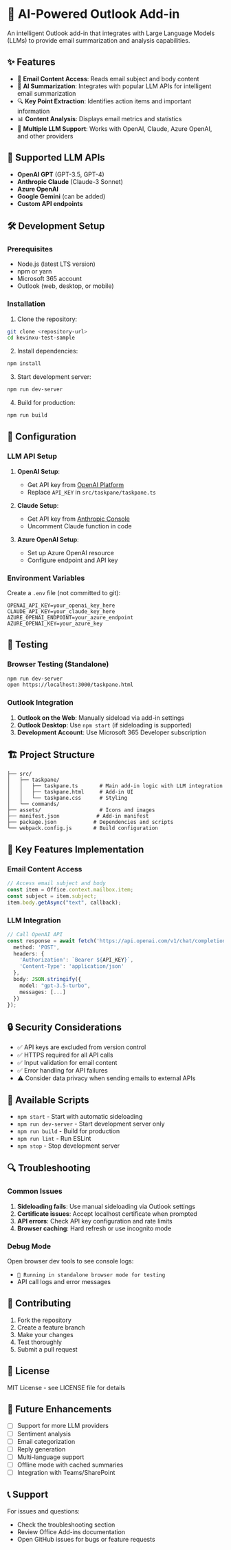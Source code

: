# 🤖 AI-Powered Outlook Add-in

An intelligent Outlook add-in that integrates with Large Language Models (LLMs) to provide email summarization and analysis capabilities.

## ✨ Features

- 📧 **Email Content Access**: Reads email subject and body content
- 🤖 **AI Summarization**: Integrates with popular LLM APIs for intelligent email summarization
- 🔍 **Key Point Extraction**: Identifies action items and important information
- 📊 **Content Analysis**: Displays email metrics and statistics
- 🎯 **Multiple LLM Support**: Works with OpenAI, Claude, Azure OpenAI, and other providers

## 🚀 Supported LLM APIs

- **OpenAI GPT** (GPT-3.5, GPT-4)
- **Anthropic Claude** (Claude-3 Sonnet)
- **Azure OpenAI**
- **Google Gemini** (can be added)
- **Custom API endpoints**

## 🛠️ Development Setup

### Prerequisites

- Node.js (latest LTS version)
- npm or yarn
- Microsoft 365 account
- Outlook (web, desktop, or mobile)

### Installation

1. Clone the repository:
```bash
git clone <repository-url>
cd kevinxu-test-sample
```

2. Install dependencies:
```bash
npm install
```

3. Start development server:
```bash
npm run dev-server
```

4. Build for production:
```bash
npm run build
```

## 🔧 Configuration

### LLM API Setup

1. **OpenAI Setup**:
   - Get API key from [OpenAI Platform](https://platform.openai.com)
   - Replace `API_KEY` in `src/taskpane/taskpane.ts`

2. **Claude Setup**:
   - Get API key from [Anthropic Console](https://console.anthropic.com)
   - Uncomment Claude function in code

3. **Azure OpenAI Setup**:
   - Set up Azure OpenAI resource
   - Configure endpoint and API key

### Environment Variables

Create a `.env` file (not committed to git):
```env
OPENAI_API_KEY=your_openai_key_here
CLAUDE_API_KEY=your_claude_key_here
AZURE_OPENAI_ENDPOINT=your_azure_endpoint
AZURE_OPENAI_KEY=your_azure_key
```

## 📱 Testing

### Browser Testing (Standalone)
```bash
npm run dev-server
open https://localhost:3000/taskpane.html
```

### Outlook Integration
1. **Outlook on the Web**: Manually sideload via add-in settings
2. **Outlook Desktop**: Use `npm start` (if sideloading is supported)
3. **Development Account**: Use Microsoft 365 Developer subscription

## 🏗️ Project Structure

```
├── src/
│   ├── taskpane/
│   │   ├── taskpane.ts       # Main add-in logic with LLM integration
│   │   ├── taskpane.html     # Add-in UI
│   │   └── taskpane.css      # Styling
│   └── commands/
├── assets/                   # Icons and images
├── manifest.json            # Add-in manifest
├── package.json            # Dependencies and scripts
└── webpack.config.js       # Build configuration
```

## 🎯 Key Features Implementation

### Email Content Access
```typescript
// Access email subject and body
const item = Office.context.mailbox.item;
const subject = item.subject;
item.body.getAsync("text", callback);
```

### LLM Integration
```typescript
// Call OpenAI API
const response = await fetch('https://api.openai.com/v1/chat/completions', {
  method: 'POST',
  headers: {
    'Authorization': `Bearer ${API_KEY}`,
    'Content-Type': 'application/json'
  },
  body: JSON.stringify({
    model: "gpt-3.5-turbo",
    messages: [...]
  })
});
```

## 🔒 Security Considerations

- ✅ API keys are excluded from version control
- ✅ HTTPS required for all API calls
- ✅ Input validation for email content
- ✅ Error handling for API failures
- ⚠️ Consider data privacy when sending emails to external APIs

## 📝 Available Scripts

- `npm start` - Start with automatic sideloading
- `npm run dev-server` - Start development server only
- `npm run build` - Build for production
- `npm run lint` - Run ESLint
- `npm stop` - Stop development server

## 🔍 Troubleshooting

### Common Issues

1. **Sideloading fails**: Use manual sideloading via Outlook settings
2. **Certificate issues**: Accept localhost certificate when prompted
3. **API errors**: Check API key configuration and rate limits
4. **Browser caching**: Hard refresh or use incognito mode

### Debug Mode

Open browser dev tools to see console logs:
- `🔧 Running in standalone browser mode for testing`
- API call logs and error messages

## 🤝 Contributing

1. Fork the repository
2. Create a feature branch
3. Make your changes
4. Test thoroughly
5. Submit a pull request

## 📄 License

MIT License - see LICENSE file for details

## 🌟 Future Enhancements

- [ ] Support for more LLM providers
- [ ] Sentiment analysis
- [ ] Email categorization
- [ ] Reply generation
- [ ] Multi-language support
- [ ] Offline mode with cached summaries
- [ ] Integration with Teams/SharePoint

## 📞 Support

For issues and questions:
- Check the troubleshooting section
- Review Office Add-ins documentation
- Open GitHub issues for bugs or feature requests 